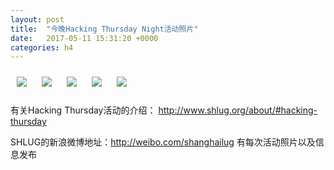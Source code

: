 ```yaml
---
layout: post
title:  "今晚Hacking Thursday Night活动照片"
date:   2017-05-11 15:31:20 +0000
categories: h4
---
```


[<img style='margin:10px;' src='/res2017/h511.h4/h511_2014_4500+08.1920p.jpg'>](/res2017/h511.h4/h511_2014_4500+08.JPG)
[<img style='margin:10px;' src='/res2017/h511.h4/h511_2014_5300+08.1920p.jpg'>](/res2017/h511.h4/h511_2014_5300+08.JPG)
[<img style='margin:10px;' src='/res2017/h511.h4/h511_2026_5900+08.1920p.jpg'>](/res2017/h511.h4/h511_2026_5900+08.JPG)
[<img style='margin:10px;' src='/res2017/h511.h4/h511_2039_5400+08.1920p.jpg'>](/res2017/h511.h4/h511_2039_5400+08.JPG)
[<img style='margin:10px;' src='/res2017/h511.h4/h511_2118_2900+08.m.1920p.jpg'>](/res2017/h511.h4/h511_2118_2900+08.m.JPG)

有关Hacking Thursday活动的介绍：
http://www.shlug.org/about/#hacking-thursday

SHLUG的新浪微博地址：http://weibo.com/shanghailug 有每次活动照片以及信息发布


